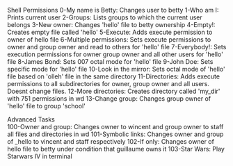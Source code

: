 Shell Permissions
      0-My name is Betty: Changes user to betty
      1-Who am I: Prints current user
      2-Groups: Lists groups to which the current user belongs
      3-New owner: Changes 'hello' file to betty ownership
      4-Empty!: Creates empty file called 'hello'
      5-Execute: Adds execute permission to owner of hello file
      6-Multiple permissions: Sets execute permissions to owner and group owner and read to others for 'hello' file
      7-Everybody!: Sets execution permissions for owner group owner and all other users for 'hello' file
      8-James Bond: Sets 007 octal mode for 'hello' file
      9-John Doe: Sets specific mode for 'hello' file
      10-Look in the mirror: Sets octal mode of 'hello' file based on 'olleh' file in the same directory
      11-Directories: Adds execute permissions to all subdirectories for owner, group owner and all users. Doesnt change files.
      12-More directories: Creates directory called 'my_dir' with 751 permissions in wd
      13-Change group: Changes group owner of 'hello' file to group 'school'


Advanced Tasks      
      100-Owner and group: Changes owner to wincent and group owner to staff all files and directories in wd
      101-Symbolic links: Changes owner and group of _hello to vincent and staff respectively
      102-If only: Changes owner of hello file to betty under condition that guillaume owns it
      103-Star Wars: Play Starwars IV in terminal
